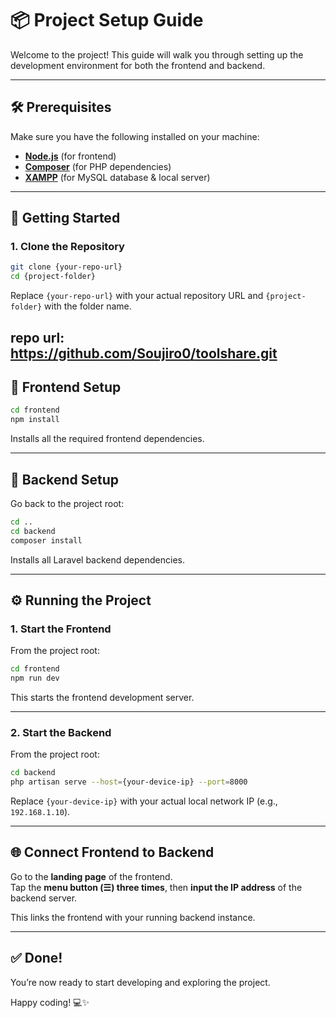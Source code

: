 
# 📦 Project Setup Guide

Welcome to the project! This guide will walk you through setting up the development environment for both the frontend and backend.

---

## 🛠️ Prerequisites

Make sure you have the following installed on your machine:

- **[Node.js](https://nodejs.org/)** (for frontend)
- **[Composer](https://getcomposer.org/)** (for PHP dependencies)
- **[XAMPP](https://www.apachefriends.org/index.html)** (for MySQL database & local server)

---

## 🚀 Getting Started

### 1. Clone the Repository

```bash
git clone {your-repo-url}
cd {project-folder}
```

Replace `{your-repo-url}` with your actual repository URL and `{project-folder}` with the folder name.

repo url: https://github.com/Soujiro0/toolshare.git
---

## 🎨 Frontend Setup

```bash
cd frontend
npm install
```

Installs all the required frontend dependencies.

---

## 🔧 Backend Setup

Go back to the project root:

```bash
cd ..
cd backend
composer install
```

Installs all Laravel backend dependencies.

---

## ⚙️ Running the Project

### 1. Start the Frontend

From the project root:

```bash
cd frontend
npm run dev
```

This starts the frontend development server.

---

### 2. Start the Backend

From the project root:

```bash
cd backend
php artisan serve --host={your-device-ip} --port=8000
```

Replace `{your-device-ip}` with your actual local network IP (e.g., `192.168.1.10`).

---

## 🌐 Connect Frontend to Backend

Go to the **landing page** of the frontend.  
Tap the **menu button (☰) three times**, then **input the IP address** of the backend server.

This links the frontend with your running backend instance.

---

## ✅ Done!

You’re now ready to start developing and exploring the project.

Happy coding! 💻✨
